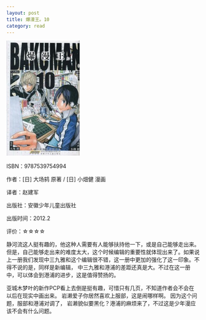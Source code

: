 ```yaml
---
layout: post
title: 爆漫王。10
category: read
---
```

<img class="cover" title="9787539754994" alt="爆漫王。 10" src="/images/2012/10/9787539754994-191x300.jpg" width="191" height="300" />

ISBN：9787539754994

作者：[日] 大场鸫 原著 / [日] 小畑健 漫画

译者：赵建军

出版社：安徽少年儿童出版社

出版时间：2012.2

评价：☆☆☆☆

静河流这人挺有趣的，他这种人需要有人能够扶持他一下，或是自己能够走出来。但是，自己能够走出来的难度太大，这个时候编辑的重要性就体现出来了。如果说上一册我们发现中三九雅和这个编辑很不错，这一册中更加的强化了这一印象。不得不说的是，同样是新编辑， 中三九雅和港浦的差距还真是大。不过在这一册中，可以体会到港浦的进步，这是值得赞扬的。

亚城木梦叶的新作PCP看上去倒是挺有趣，可惜只有几页，不知道作者会不会在以后在现实中画出来。 岩濑爱子你居然喜欢上服部，这是闹哪样啊。 因为这个问题，服部和港浦对调了， 岩濑貌似要黑化？港浦的麻烦来了，不过这是少年漫应该不会有什么问题。
